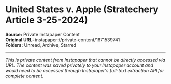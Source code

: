 # United States v. Apple (Stratechery Article 3-25-2024)

**Source:** Private Instapaper Content  
**Original URL:** instapaper://private-content/1671539741  
**Folders:** Unread, Archive, Starred  

---

*This is private content from Instapaper that cannot be directly accessed via URL. The content was saved privately to your Instapaper account and would need to be accessed through Instapaper's full-text extraction API for complete content.*